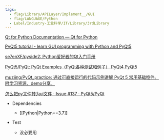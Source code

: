 ```yaml
---
tags:
  - flag/Library/APILayer/Implement__/GUI
  - flag/LANGUAGE/Python
  - Label/Industry-工业科学/IT/Library/3rdLibrary
---
```


[Qt for Python Documentation — Qt for Python](https://doc.qt.io/qtforpython-5/contents.html)

[PyQt5 tutorial - learn GUI programming with Python and PyQt5](https://zetcode.com/gui/pyqt5/)

[se7enXF/pyside2: Python爱好者的Qt入门手册](https://github.com/se7enXF/pyside2)

[PyQt5/PyQt: PyQt Examples（PyQt各种测试和例子） PyQt4 PyQt5](https://github.com/PyQt5/PyQt)

[muziing/PyQt_practice: 通过可直接运行的代码示例讲解 PyQt 5 常用基础控件。附学习资源、demo分享。](https://github.com/muziing/PyQt_practice)

[怎么把py文件转为ui文件 · Issue #137 · PyQt5/PyQt](https://github.com/PyQt5/PyQt/issues/137)

- Dependencies
    - [[Python|Python==3.7]]

- Test
    - 没必要用

